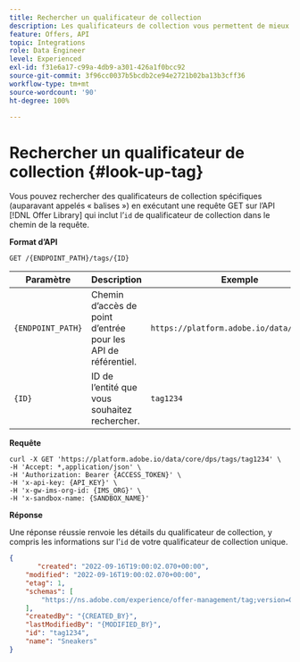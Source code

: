 ```yaml
---
title: Rechercher un qualificateur de collection
description: Les qualificateurs de collection vous permettent de mieux organiser et trier vos offres.
feature: Offers, API
topic: Integrations
role: Data Engineer
level: Experienced
exl-id: f31e6a17-c99a-4db9-a301-426a1f0bcc92
source-git-commit: 3f96cc0037b5bcdb2ce94e2721b02ba13b3cff36
workflow-type: tm+mt
source-wordcount: '90'
ht-degree: 100%

---
```


# Rechercher un qualificateur de collection {#look-up-tag}

Vous pouvez rechercher des qualificateurs de collection spécifiques (auparavant appelés « balises ») en exécutant une requête GET sur l’API [!DNL Offer Library] qui inclut l’`id` de qualificateur de collection dans le chemin de la requête.

**Format d’API**

```http
GET /{ENDPOINT_PATH}/tags/{ID}
```

| Paramètre | Description | Exemple |
| --------- | ----------- | ------- |
| `{ENDPOINT_PATH}` | Chemin d’accès de point d’entrée pour les API de référentiel. | `https://platform.adobe.io/data/core/dps` |
| `{ID}` | ID de l’entité que vous souhaitez rechercher. | `tag1234` |

**Requête**

```shell
curl -X GET 'https://platform.adobe.io/data/core/dps/tags/tag1234' \
-H 'Accept: *,application/json' \
-H 'Authorization: Bearer {ACCESS_TOKEN}' \
-H 'x-api-key: {API_KEY}' \
-H 'x-gw-ims-org-id: {IMS_ORG}' \
-H 'x-sandbox-name: {SANDBOX_NAME}'
```

**Réponse**

Une réponse réussie renvoie les détails du qualificateur de collection, y compris les informations sur l’`id` de votre qualificateur de collection unique.

```json
{
       "created": "2022-09-16T19:00:02.070+00:00",
    "modified": "2022-09-16T19:00:02.070+00:00",
    "etag": 1,
    "schemas": [
        "https://ns.adobe.com/experience/offer-management/tag;version=0.1"
    ],
    "createdBy": "{CREATED_BY}",
    "lastModifiedBy": "{MODIFIED_BY}",
    "id": "tag1234",
    "name": "Sneakers"
}
```
